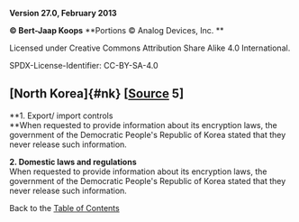 **Version 27.0, February 2013**

**© Bert-Jaap Koops**
**Portions © Analog Devices, Inc. **  

Licensed under Creative Commons Attribution Share Alike 4.0 International.

SPDX-License-Identifier: CC-BY-SA-4.0

## [North Korea]{#nk} \[[Source](cls-srce.htm) 5\]

**1. Export/ import controls\
**When requested to provide information about its encryption laws, the
government of the Democratic People\'s Republic of Korea stated that
they never release such information.

**2. Domestic laws and regulations**\
When requested to provide information about its encryption laws, the
government of the Democratic People\'s Republic of Korea stated that
they never release such information.

Back to the [Table of Contents](index.html#toc)
